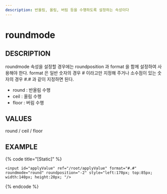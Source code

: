 ```yaml
---
description: 반올림, 올림, 버림 등을 수행하도록 설정하는 속성이다     
---
```


#   roundmode                       

## DESCRIPTION

roundmode 속성을 설정할 경우에는 roundposition 과 format 을 함께 설정하여 사용해야 한다.
format 은 일반 숫자의 경우 # 이라고만 지정해 주거나 소수점이 있는 숫자의 경우 #.# 과 같이 지정하면 된다. 

* round : 반올림 수행
* ceil : 올림 수행
* floor : 버림 수행
  
## VALUES

round / ceil / floor

## EXAMPLE

{% code title="\[Static\]" %}
```markup
<input id="applyValue" ref="/root/applyValue" format="#.#" roundmode="round" roundposition="-2" style="left:170px; top:85px; width:140px; height:20px; "/>  
```
{% endcode %}
